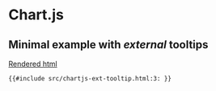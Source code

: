 # Chart.js

## Minimal example with *external* tooltips

[Rendered html](src/chartjs-ext-tooltip.html)
```html
{{#include src/chartjs-ext-tooltip.html:3: }}
```

[chartjs]: https://www.chartjs.org
